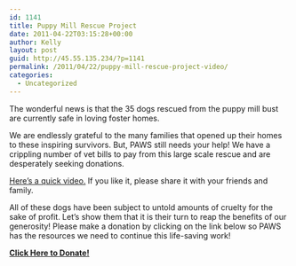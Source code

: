 ```yaml
---
id: 1141
title: Puppy Mill Rescue Project
date: 2011-04-22T03:15:28+00:00
author: Kelly
layout: post
guid: http://45.55.135.234/?p=1141
permalink: /2011/04/22/puppy-mill-rescue-project-video/
categories:
  - Uncategorized
---
```

The wonderful news is that the 35 dogs rescued from the puppy mill bust are currently safe in loving foster homes. 

We are endlessly grateful to the many families that opened up their homes to these inspiring survivors. But, PAWS still needs your help! We have a crippling number of vet bills to pay from this large scale rescue and are desperately seeking donations. 

[Here&#8217;s a quick video.](http://vimeo.com/22728254) If you like it, please share it with your friends and family.

<p align="center">
</p>

All of these dogs have been subject to untold amounts of cruelty for the sake of profit. Let&#8217;s show them that it is their turn to reap the benefits of our generosity! Please make a donation by clicking on the link below so PAWS has the resources we need to continue this life-saving work!

**[Click Here to Donate!](https://pawsnewengland.com/donate/)**